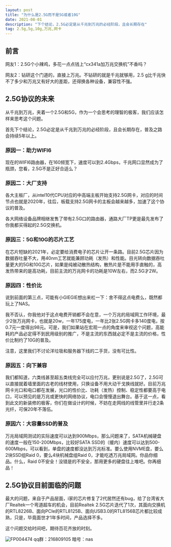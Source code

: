 ```yaml
---
layout: post
title: "为什么是2.5G而不是5G或者10G"
date: 2021-08-01 
description: "下个结论，2.5G必定是从千兆到万兆的必经阶段，且会长期存在"
tag: 2.5g,5g,10g,万兆,网卡
---
```


## 前言

网友1：2.5G个小辣鸡，多花一点点钱上“cx341a加万兆交换机”不香吗？

网友2：钻研这个门道的，直接上万兆。不钻研的就是千兆就够用，2.5 g比千兆快不了多少和万兆又有好大的差距，还得换各种设备，兼容性不强。

## 2.5G协议的未来

从千兆到万兆，夹着一个2.5G和5G，作为一个会思考的理智的极客，我们应该怎样来思考这个问题。

首先下个结论，2.5G必定是从千兆到万兆的必经阶段，且会长期存在，普及之路会持续5年以上。

### 原因一：助力WIFI6

现在的WIFI6路由器，在160频宽下，速度可以到2.4Gbps，千兆网口显然成为了瓶颈，您看，2.5G不是正好合适么？

### 原因二：大厂支持

各大主板厂，从intel10代CPU对应的中高端主板开始支持2.5G网卡，对应的时间节点也就是2020年，往后，板载支持2.5G网卡的主板会越来越多，加速了这个协议的普及。

各大网络设备品牌相继发售了带有2.5G口的路由器，通路大厂TP更是最先发布了你我都买得起的2.5G交换机。

### 原因三：5G和10G的芯片工艺

在芯片短缺的2021年，必定要给消费电子的芯片让开一条路。目前2.5G芯片因为数据吞吐量不大，用40nm工艺就能兼顾功耗（发热）和性能。目光转向数据吞吐量更大的5G和10G芯片，如果是纯被动散热结构，散热片是不能用手直触的，高发热带来的是高功耗，目前主流的万兆网卡的功耗是10W左右，而2.5G才2W。

### 原因四：性价比

说到前面的第三点，可能有小GIEGIE想出来杠一下：舍不得这点电费么，既然都玩上了NAS。

我不否认，你我他对于这点电费开销都不会在意，一个万兆的局域网工作环境，最少2张万兆网卡，也就是20w，一年175度电，一年比2张2.5G网卡多140度电，按0.7元一度得出98元。可是，我们如果站在宏观一点的角度来审视这个问题，高能耗的产品必定得不到民用级别的推广，不是主流的东西就必定不是主流的价格，性价比制约了10G的普及。

注意，这里我们不讨论洋垃圾和服务器下线的二手货，没有可比性。

### 原因五：向下兼容

我们都知道，六类线甚至超五类线完全可以应付万兆，更别说是2.5G了，2.5G可以直接就着墙里面的古老的线材使用，只换设备不用大动干戈换线就好。目前万兆网卡光口和电口都在发展，光口的性价比、功耗（发热）控制、稳定性都要高于电口，可以预见的是万兆或更快的网络协议，电口会慢慢退出舞台。基于这一点，看到此文的新装修的极客，你们在做设计的时候，不妨在走网线的线管里并行走2条光纤，可保20年不落伍。

### 原因六：大容量SSD的普及

万兆局域网测试的实际速度可以达到900Mbps，那么问题来了，SATA机械硬盘的速度一般在150-200Mbps，比较好SATA SSD的（缓内）速度可以达到500-600Mbps，可以看到，单盘的速度都没达到万兆标准。要么使用NVME盘，要么2块SSD组Raid 0，要么4块机械盘组Raid 0，才能吃透万兆局域网。你品你细品。什么，Raid 0不安全！没错是的不安全，那用更多的硬盘往上堆吧。你再细品！

## 2.5G协议目前面临的问题

最大的问题，来自于产品层面，i家的芯片修复了2代居然还有bug，给了台湾省大厂Realtek一个弯道超车的机会，目前Realtek 2.5G芯片迭代了1次，其面向交换机的RTL8226B、面向PCIe的RTL8125B、面向USB3.0的RTL8156B芯片都比较成熟，只是，毕竟面世才1年多时间，产品选择不多。

这个问题交给时间吧，期待百花齐放的时刻。

![FP004474](https://user-images.githubusercontent.com/85718974/127759593-4767fd64-4cbf-40b7-b5a5-a662eb108c3e.jpg)
qq群：216809105 暗号：nas
